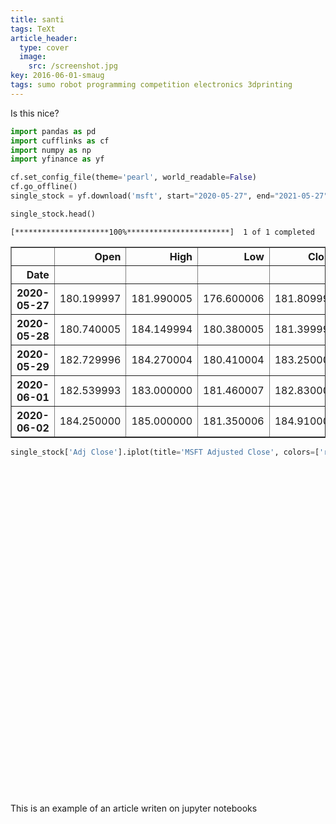```yaml
---
title: santi
tags: TeXt
article_header:
  type: cover
  image:
    src: /screenshot.jpg
key: 2016-06-01-smaug
tags: sumo robot programming competition electronics 3dprinting
---
```


Is this nice?


```python
import pandas as pd
import cufflinks as cf
import numpy as np
import yfinance as yf

cf.set_config_file(theme='pearl', world_readable=False)
cf.go_offline()
single_stock = yf.download('msft', start="2020-05-27", end="2021-05-27")

single_stock.head()

```


<script type="text/javascript">
window.PlotlyConfig = {MathJaxConfig: 'local'};
if (window.MathJax && window.MathJax.Hub && window.MathJax.Hub.Config) {window.MathJax.Hub.Config({SVG: {font: "STIX-Web"}});}
if (typeof require !== 'undefined') {
require.undef("plotly");
requirejs.config({
    paths: {
        'plotly': ['https://cdn.plot.ly/plotly-2.12.1.min']
    }
});
require(['plotly'], function(Plotly) {
    window._Plotly = Plotly;
});
}
</script>



    [*********************100%***********************]  1 of 1 completed





<div>
<style scoped>
    .dataframe tbody tr th:only-of-type {
        vertical-align: middle;
    }

    .dataframe tbody tr th {
        vertical-align: top;
    }

    .dataframe thead th {
        text-align: right;
    }
</style>
<table border="1" class="dataframe">
  <thead>
    <tr style="text-align: right;">
      <th></th>
      <th>Open</th>
      <th>High</th>
      <th>Low</th>
      <th>Close</th>
      <th>Adj Close</th>
      <th>Volume</th>
    </tr>
    <tr>
      <th>Date</th>
      <th></th>
      <th></th>
      <th></th>
      <th></th>
      <th></th>
      <th></th>
    </tr>
  </thead>
  <tbody>
    <tr>
      <th>2020-05-27</th>
      <td>180.199997</td>
      <td>181.990005</td>
      <td>176.600006</td>
      <td>181.809998</td>
      <td>178.608063</td>
      <td>39517100</td>
    </tr>
    <tr>
      <th>2020-05-28</th>
      <td>180.740005</td>
      <td>184.149994</td>
      <td>180.380005</td>
      <td>181.399994</td>
      <td>178.205261</td>
      <td>33810200</td>
    </tr>
    <tr>
      <th>2020-05-29</th>
      <td>182.729996</td>
      <td>184.270004</td>
      <td>180.410004</td>
      <td>183.250000</td>
      <td>180.022690</td>
      <td>42130400</td>
    </tr>
    <tr>
      <th>2020-06-01</th>
      <td>182.539993</td>
      <td>183.000000</td>
      <td>181.460007</td>
      <td>182.830002</td>
      <td>179.610107</td>
      <td>22622400</td>
    </tr>
    <tr>
      <th>2020-06-02</th>
      <td>184.250000</td>
      <td>185.000000</td>
      <td>181.350006</td>
      <td>184.910004</td>
      <td>181.653473</td>
      <td>30794600</td>
    </tr>
  </tbody>
</table>
</div>




```python
single_stock['Adj Close'].iplot(title='MSFT Adjusted Close', colors=['red'])
```


<div>                            <div id="7aed6f80-2d53-44cb-b8ea-18965f82727e" class="plotly-graph-div" style="height:525px; width:100%;"></div>            <script type="text/javascript">                require(["plotly"], function(Plotly) {                    window.PLOTLYENV=window.PLOTLYENV || {};
                    window.PLOTLYENV.BASE_URL='https://plot.ly';                                    if (document.getElementById("7aed6f80-2d53-44cb-b8ea-18965f82727e")) {                    Plotly.newPlot(                        "7aed6f80-2d53-44cb-b8ea-18965f82727e",                        [{"line":{"color":"rgba(219, 64, 82, 1.0)","dash":"solid","shape":"linear","width":1.3},"mode":"lines","name":"Adj Close","text":"","x":["2020-05-27","2020-05-28","2020-05-29","2020-06-01","2020-06-02","2020-06-03","2020-06-04","2020-06-05","2020-06-08","2020-06-09","2020-06-10","2020-06-11","2020-06-12","2020-06-15","2020-06-16","2020-06-17","2020-06-18","2020-06-19","2020-06-22","2020-06-23","2020-06-24","2020-06-25","2020-06-26","2020-06-29","2020-06-30","2020-07-01","2020-07-02","2020-07-06","2020-07-07","2020-07-08","2020-07-09","2020-07-10","2020-07-13","2020-07-14","2020-07-15","2020-07-16","2020-07-17","2020-07-20","2020-07-21","2020-07-22","2020-07-23","2020-07-24","2020-07-27","2020-07-28","2020-07-29","2020-07-30","2020-07-31","2020-08-03","2020-08-04","2020-08-05","2020-08-06","2020-08-07","2020-08-10","2020-08-11","2020-08-12","2020-08-13","2020-08-14","2020-08-17","2020-08-18","2020-08-19","2020-08-20","2020-08-21","2020-08-24","2020-08-25","2020-08-26","2020-08-27","2020-08-28","2020-08-31","2020-09-01","2020-09-02","2020-09-03","2020-09-04","2020-09-08","2020-09-09","2020-09-10","2020-09-11","2020-09-14","2020-09-15","2020-09-16","2020-09-17","2020-09-18","2020-09-21","2020-09-22","2020-09-23","2020-09-24","2020-09-25","2020-09-28","2020-09-29","2020-09-30","2020-10-01","2020-10-02","2020-10-05","2020-10-06","2020-10-07","2020-10-08","2020-10-09","2020-10-12","2020-10-13","2020-10-14","2020-10-15","2020-10-16","2020-10-19","2020-10-20","2020-10-21","2020-10-22","2020-10-23","2020-10-26","2020-10-27","2020-10-28","2020-10-29","2020-10-30","2020-11-02","2020-11-03","2020-11-04","2020-11-05","2020-11-06","2020-11-09","2020-11-10","2020-11-11","2020-11-12","2020-11-13","2020-11-16","2020-11-17","2020-11-18","2020-11-19","2020-11-20","2020-11-23","2020-11-24","2020-11-25","2020-11-27","2020-11-30","2020-12-01","2020-12-02","2020-12-03","2020-12-04","2020-12-07","2020-12-08","2020-12-09","2020-12-10","2020-12-11","2020-12-14","2020-12-15","2020-12-16","2020-12-17","2020-12-18","2020-12-21","2020-12-22","2020-12-23","2020-12-24","2020-12-28","2020-12-29","2020-12-30","2020-12-31","2021-01-04","2021-01-05","2021-01-06","2021-01-07","2021-01-08","2021-01-11","2021-01-12","2021-01-13","2021-01-14","2021-01-15","2021-01-19","2021-01-20","2021-01-21","2021-01-22","2021-01-25","2021-01-26","2021-01-27","2021-01-28","2021-01-29","2021-02-01","2021-02-02","2021-02-03","2021-02-04","2021-02-05","2021-02-08","2021-02-09","2021-02-10","2021-02-11","2021-02-12","2021-02-16","2021-02-17","2021-02-18","2021-02-19","2021-02-22","2021-02-23","2021-02-24","2021-02-25","2021-02-26","2021-03-01","2021-03-02","2021-03-03","2021-03-04","2021-03-05","2021-03-08","2021-03-09","2021-03-10","2021-03-11","2021-03-12","2021-03-15","2021-03-16","2021-03-17","2021-03-18","2021-03-19","2021-03-22","2021-03-23","2021-03-24","2021-03-25","2021-03-26","2021-03-29","2021-03-30","2021-03-31","2021-04-01","2021-04-05","2021-04-06","2021-04-07","2021-04-08","2021-04-09","2021-04-12","2021-04-13","2021-04-14","2021-04-15","2021-04-16","2021-04-19","2021-04-20","2021-04-21","2021-04-22","2021-04-23","2021-04-26","2021-04-27","2021-04-28","2021-04-29","2021-04-30","2021-05-03","2021-05-04","2021-05-05","2021-05-06","2021-05-07","2021-05-10","2021-05-11","2021-05-12","2021-05-13","2021-05-14","2021-05-17","2021-05-18","2021-05-19","2021-05-20","2021-05-21","2021-05-24","2021-05-25","2021-05-26"],"y":[178.60806274414062,178.20526123046875,180.02268981933594,179.610107421875,181.65347290039062,182.0955352783203,179.69851684570312,183.9031219482422,185.042724609375,186.4573516845703,193.3733673095703,182.98951721191406,184.4336395263672,185.61248779296875,190.16094970703125,190.8191375732422,192.86253356933594,191.71311950683594,197.0376739501953,198.35406494140625,194.3557586669922,196.8117218017578,192.87232971191406,194.94520568847656,199.92587280273438,201.09494018554688,202.62744140625,206.9892578125,204.58241271972656,209.08177185058594,210.54551696777344,209.9069366455078,203.42320251464844,204.68064880371094,204.3761444091797,200.32867431640625,199.30697631835938,207.8734130859375,205.0736083984375,208.02078247070312,198.97296142578125,197.7548065185547,200.25990295410156,198.462158203125,200.46621704101562,200.3090362548828,201.3994598388672,212.72640991210938,209.53363037109375,209.18980407714844,212.5397491455078,208.7379150390625,204.58241271972656,199.79818725585938,205.50587463378906,205.02447509765625,205.22096252441406,206.57669067382812,207.76535034179688,206.50485229492188,211.31053161621094,209.7742919921875,210.43405151367188,213.17172241210938,217.78038024902344,223.12765502929688,225.4221649169922,222.0936737060547,223.8071746826172,228.1204071044922,213.9890594482422,210.98553466796875,199.57212829589844,208.07064819335938,202.2408447265625,200.92124938964844,202.28024291992188,205.598876953125,201.92572021484375,199.81832885742188,197.33673095703125,199.45394897460938,204.2595977783203,197.53367614746094,200.0940704345703,204.65350341796875,206.24880981445312,204.10202026367188,207.12527465820312,209.2228240966797,203.04835510253906,207.17449951171875,202.77261352539062,206.6328887939453,207.37144470214844,212.52175903320312,218.02659606933594,219.46435546875,217.4948272705078,216.3131103515625,216.3131103515625,210.9560089111328,211.37942504882812,211.5271453857422,211.61578369140625,212.9353485107422,206.87904357910156,210.0007781982422,199.59182739257812,201.60073852539062,199.38502502441406,199.24717712402344,203.28468322753906,213.09292602539062,219.88778686523438,220.31124877929688,215.0624542236328,207.79489135742188,213.25050354003906,212.15740966796875,213.2111053466797,213.9201202392578,211.19235229492188,208.40802001953125,209.7310791015625,207.72677612304688,207.45030212402344,211.15286254882812,211.1627197265625,212.5054931640625,211.3601837158203,213.47311401367188,212.6437225341797,211.5280303955078,211.64651489257812,211.577392578125,213.275634765625,209.11892700195312,207.8551025390625,210.5604248046875,211.48854064941406,211.41941833496094,216.50421142578125,216.64247131347656,215.82296752929688,219.7723388671875,221.10525512695312,218.2222137451172,219.9302978515625,222.11233520507812,221.3125762939453,218.8738555908203,219.60447692871094,214.93435668945312,215.14170837402344,209.563232421875,215.52674865722656,216.83993530273438,214.7368927001953,212.20928955078125,213.60142517089844,210.323486328125,209.9581298828125,213.7001953125,221.50018310546875,222.12222290039062,223.0897979736328,226.62449645996094,229.38905334472656,229.95181274414062,235.90548706054688,229.02371215820312,236.6163787841797,236.4781494140625,239.92398071289062,238.94651794433594,239.13409423828125,239.4006805419922,240.68421936035156,239.7462615966797,241.3950958251953,241.8887939453125,240.61509704589844,241.6641082763672,241.2583465576172,238.4676513671875,232.07472229003906,230.8476104736328,232.1143035888672,226.612060546875,229.9668426513672,234.4794921875,231.4413604736328,225.1968994140625,224.37551879882812,229.1949462890625,225.02865600585938,231.352294921875,230.00643920898438,234.6675262451172,233.30184936523438,232.37159729003906,235.2415008544922,234.57843017578125,228.32408142089844,227.9579315185547,233.5393524169922,235.11285400390625,233.01487731933594,229.92726135253906,234.0242462158203,232.79714965820312,229.44235229492188,233.32164001464844,239.83331298828125,246.48353576660156,245.2860870361328,247.3048858642578,250.62010192871094,253.193115234375,253.2524871826172,255.8057098388672,252.93580627441406,256.80523681640625,258.0323181152344,256.0531005859375,255.57810974121094,257.8739929199219,254.49940490722656,258.4380798339844,258.83392333984375,259.24957275390625,251.91651916503906,249.88780212402344,249.5612030029297,249.2445526123047,245.21681213378906,243.91050720214844,247.1366729736328,249.83831787109375,244.61312866210938,243.67300415039062,236.5181121826172,240.50624084472656,245.5730743408203,242.63392639160156,240.5557403564453,241.15086364746094,244.48365783691406,243.18426513671875,248.74884033203125,249.6812286376953,249.45309448242188],"type":"scatter"}],                        {"legend":{"bgcolor":"#F5F6F9","font":{"color":"#4D5663"}},"paper_bgcolor":"#F5F6F9","plot_bgcolor":"#F5F6F9","template":{"data":{"barpolar":[{"marker":{"line":{"color":"#E5ECF6","width":0.5},"pattern":{"fillmode":"overlay","size":10,"solidity":0.2}},"type":"barpolar"}],"bar":[{"error_x":{"color":"#2a3f5f"},"error_y":{"color":"#2a3f5f"},"marker":{"line":{"color":"#E5ECF6","width":0.5},"pattern":{"fillmode":"overlay","size":10,"solidity":0.2}},"type":"bar"}],"carpet":[{"aaxis":{"endlinecolor":"#2a3f5f","gridcolor":"white","linecolor":"white","minorgridcolor":"white","startlinecolor":"#2a3f5f"},"baxis":{"endlinecolor":"#2a3f5f","gridcolor":"white","linecolor":"white","minorgridcolor":"white","startlinecolor":"#2a3f5f"},"type":"carpet"}],"choropleth":[{"colorbar":{"outlinewidth":0,"ticks":""},"type":"choropleth"}],"contourcarpet":[{"colorbar":{"outlinewidth":0,"ticks":""},"type":"contourcarpet"}],"contour":[{"colorbar":{"outlinewidth":0,"ticks":""},"colorscale":[[0.0,"#0d0887"],[0.1111111111111111,"#46039f"],[0.2222222222222222,"#7201a8"],[0.3333333333333333,"#9c179e"],[0.4444444444444444,"#bd3786"],[0.5555555555555556,"#d8576b"],[0.6666666666666666,"#ed7953"],[0.7777777777777778,"#fb9f3a"],[0.8888888888888888,"#fdca26"],[1.0,"#f0f921"]],"type":"contour"}],"heatmapgl":[{"colorbar":{"outlinewidth":0,"ticks":""},"colorscale":[[0.0,"#0d0887"],[0.1111111111111111,"#46039f"],[0.2222222222222222,"#7201a8"],[0.3333333333333333,"#9c179e"],[0.4444444444444444,"#bd3786"],[0.5555555555555556,"#d8576b"],[0.6666666666666666,"#ed7953"],[0.7777777777777778,"#fb9f3a"],[0.8888888888888888,"#fdca26"],[1.0,"#f0f921"]],"type":"heatmapgl"}],"heatmap":[{"colorbar":{"outlinewidth":0,"ticks":""},"colorscale":[[0.0,"#0d0887"],[0.1111111111111111,"#46039f"],[0.2222222222222222,"#7201a8"],[0.3333333333333333,"#9c179e"],[0.4444444444444444,"#bd3786"],[0.5555555555555556,"#d8576b"],[0.6666666666666666,"#ed7953"],[0.7777777777777778,"#fb9f3a"],[0.8888888888888888,"#fdca26"],[1.0,"#f0f921"]],"type":"heatmap"}],"histogram2dcontour":[{"colorbar":{"outlinewidth":0,"ticks":""},"colorscale":[[0.0,"#0d0887"],[0.1111111111111111,"#46039f"],[0.2222222222222222,"#7201a8"],[0.3333333333333333,"#9c179e"],[0.4444444444444444,"#bd3786"],[0.5555555555555556,"#d8576b"],[0.6666666666666666,"#ed7953"],[0.7777777777777778,"#fb9f3a"],[0.8888888888888888,"#fdca26"],[1.0,"#f0f921"]],"type":"histogram2dcontour"}],"histogram2d":[{"colorbar":{"outlinewidth":0,"ticks":""},"colorscale":[[0.0,"#0d0887"],[0.1111111111111111,"#46039f"],[0.2222222222222222,"#7201a8"],[0.3333333333333333,"#9c179e"],[0.4444444444444444,"#bd3786"],[0.5555555555555556,"#d8576b"],[0.6666666666666666,"#ed7953"],[0.7777777777777778,"#fb9f3a"],[0.8888888888888888,"#fdca26"],[1.0,"#f0f921"]],"type":"histogram2d"}],"histogram":[{"marker":{"pattern":{"fillmode":"overlay","size":10,"solidity":0.2}},"type":"histogram"}],"mesh3d":[{"colorbar":{"outlinewidth":0,"ticks":""},"type":"mesh3d"}],"parcoords":[{"line":{"colorbar":{"outlinewidth":0,"ticks":""}},"type":"parcoords"}],"pie":[{"automargin":true,"type":"pie"}],"scatter3d":[{"line":{"colorbar":{"outlinewidth":0,"ticks":""}},"marker":{"colorbar":{"outlinewidth":0,"ticks":""}},"type":"scatter3d"}],"scattercarpet":[{"marker":{"colorbar":{"outlinewidth":0,"ticks":""}},"type":"scattercarpet"}],"scattergeo":[{"marker":{"colorbar":{"outlinewidth":0,"ticks":""}},"type":"scattergeo"}],"scattergl":[{"marker":{"colorbar":{"outlinewidth":0,"ticks":""}},"type":"scattergl"}],"scattermapbox":[{"marker":{"colorbar":{"outlinewidth":0,"ticks":""}},"type":"scattermapbox"}],"scatterpolargl":[{"marker":{"colorbar":{"outlinewidth":0,"ticks":""}},"type":"scatterpolargl"}],"scatterpolar":[{"marker":{"colorbar":{"outlinewidth":0,"ticks":""}},"type":"scatterpolar"}],"scatter":[{"fillpattern":{"fillmode":"overlay","size":10,"solidity":0.2},"type":"scatter"}],"scatterternary":[{"marker":{"colorbar":{"outlinewidth":0,"ticks":""}},"type":"scatterternary"}],"surface":[{"colorbar":{"outlinewidth":0,"ticks":""},"colorscale":[[0.0,"#0d0887"],[0.1111111111111111,"#46039f"],[0.2222222222222222,"#7201a8"],[0.3333333333333333,"#9c179e"],[0.4444444444444444,"#bd3786"],[0.5555555555555556,"#d8576b"],[0.6666666666666666,"#ed7953"],[0.7777777777777778,"#fb9f3a"],[0.8888888888888888,"#fdca26"],[1.0,"#f0f921"]],"type":"surface"}],"table":[{"cells":{"fill":{"color":"#EBF0F8"},"line":{"color":"white"}},"header":{"fill":{"color":"#C8D4E3"},"line":{"color":"white"}},"type":"table"}]},"layout":{"annotationdefaults":{"arrowcolor":"#2a3f5f","arrowhead":0,"arrowwidth":1},"autotypenumbers":"strict","coloraxis":{"colorbar":{"outlinewidth":0,"ticks":""}},"colorscale":{"diverging":[[0,"#8e0152"],[0.1,"#c51b7d"],[0.2,"#de77ae"],[0.3,"#f1b6da"],[0.4,"#fde0ef"],[0.5,"#f7f7f7"],[0.6,"#e6f5d0"],[0.7,"#b8e186"],[0.8,"#7fbc41"],[0.9,"#4d9221"],[1,"#276419"]],"sequential":[[0.0,"#0d0887"],[0.1111111111111111,"#46039f"],[0.2222222222222222,"#7201a8"],[0.3333333333333333,"#9c179e"],[0.4444444444444444,"#bd3786"],[0.5555555555555556,"#d8576b"],[0.6666666666666666,"#ed7953"],[0.7777777777777778,"#fb9f3a"],[0.8888888888888888,"#fdca26"],[1.0,"#f0f921"]],"sequentialminus":[[0.0,"#0d0887"],[0.1111111111111111,"#46039f"],[0.2222222222222222,"#7201a8"],[0.3333333333333333,"#9c179e"],[0.4444444444444444,"#bd3786"],[0.5555555555555556,"#d8576b"],[0.6666666666666666,"#ed7953"],[0.7777777777777778,"#fb9f3a"],[0.8888888888888888,"#fdca26"],[1.0,"#f0f921"]]},"colorway":["#636efa","#EF553B","#00cc96","#ab63fa","#FFA15A","#19d3f3","#FF6692","#B6E880","#FF97FF","#FECB52"],"font":{"color":"#2a3f5f"},"geo":{"bgcolor":"white","lakecolor":"white","landcolor":"#E5ECF6","showlakes":true,"showland":true,"subunitcolor":"white"},"hoverlabel":{"align":"left"},"hovermode":"closest","mapbox":{"style":"light"},"paper_bgcolor":"white","plot_bgcolor":"#E5ECF6","polar":{"angularaxis":{"gridcolor":"white","linecolor":"white","ticks":""},"bgcolor":"#E5ECF6","radialaxis":{"gridcolor":"white","linecolor":"white","ticks":""}},"scene":{"xaxis":{"backgroundcolor":"#E5ECF6","gridcolor":"white","gridwidth":2,"linecolor":"white","showbackground":true,"ticks":"","zerolinecolor":"white"},"yaxis":{"backgroundcolor":"#E5ECF6","gridcolor":"white","gridwidth":2,"linecolor":"white","showbackground":true,"ticks":"","zerolinecolor":"white"},"zaxis":{"backgroundcolor":"#E5ECF6","gridcolor":"white","gridwidth":2,"linecolor":"white","showbackground":true,"ticks":"","zerolinecolor":"white"}},"shapedefaults":{"line":{"color":"#2a3f5f"}},"ternary":{"aaxis":{"gridcolor":"white","linecolor":"white","ticks":""},"baxis":{"gridcolor":"white","linecolor":"white","ticks":""},"bgcolor":"#E5ECF6","caxis":{"gridcolor":"white","linecolor":"white","ticks":""}},"title":{"x":0.05},"xaxis":{"automargin":true,"gridcolor":"white","linecolor":"white","ticks":"","title":{"standoff":15},"zerolinecolor":"white","zerolinewidth":2},"yaxis":{"automargin":true,"gridcolor":"white","linecolor":"white","ticks":"","title":{"standoff":15},"zerolinecolor":"white","zerolinewidth":2}}},"title":{"font":{"color":"#4D5663"},"text":"MSFT Adjusted Close"},"xaxis":{"gridcolor":"#E1E5ED","showgrid":true,"tickfont":{"color":"#4D5663"},"title":{"font":{"color":"#4D5663"},"text":""},"zerolinecolor":"#E1E5ED"},"yaxis":{"gridcolor":"#E1E5ED","showgrid":true,"tickfont":{"color":"#4D5663"},"title":{"font":{"color":"#4D5663"},"text":""},"zerolinecolor":"#E1E5ED"}},                        {"showLink": true, "linkText": "Export to plot.ly", "plotlyServerURL": "https://plot.ly", "responsive": true}).then(function(){
  var gd = document.getElementById('7aed6f80-2d53-44cb-b8ea-18965f82727e');
var x = new MutationObserver(function (mutations, observer) {
        var display = window.getComputedStyle(gd).display;
        if (!display || display === 'none') {
            console.log([gd, 'removed!']);
            Plotly.purge(gd);
            observer.disconnect();
        }
});
// Listen for the removal of the full notebook cells
var notebookContainer = gd.closest('#notebook-container');
if (notebookContainer) {
    x.observe(notebookContainer, {childList: true});
}
// Listen for the clearing of the current output cell
var outputEl = gd.closest('.output');
if (outputEl) {
    x.observe(outputEl, {childList: true});
}
                        })                };                });            </script>        </div>


This is an example of an article writen on jupyter notebooks
